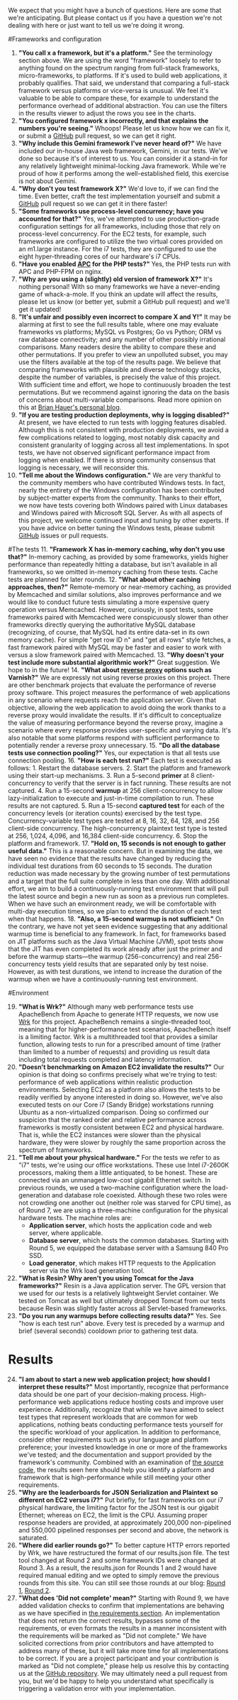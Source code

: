We expect that you might have a bunch of questions. Here are some that we're anticipating. But please contact us if you have a question we're not dealing with here or just want to tell us we're doing it wrong.

#Frameworks and configuration
1. __"You call x a framework, but it's a platform."__ See the terminology section above. We are using the word "framework" loosely to refer to anything found on the spectrum ranging from full-stack frameworks, micro-frameworks, to platforms. If it's used to build web applications, it probably qualifies. That said, we understand that comparing a full-stack framework versus platforms or vice-versa is unusual. We feel it's valuable to be able to compare these, for example to understand the performance overhead of additional abstraction. You can use the filters in the results viewer to adjust the rows you see in the charts.
2. __"You configured framework x incorrectly, and that explains the numbers you're seeing."__ Whoops! Please let us know how we can fix it, or submit a [GitHub](https://github.com/TechEmpower/FrameworkBenchmarks) pull request, so we can get it right.
3. __"Why include this Gemini framework I've never heard of?"__ We have included our in-house Java web framework, Gemini, in our tests. We've done so because it's of interest to us. You can consider it a stand-in for any relatively lightweight minimal-locking Java framework. While we're proud of how it performs among the well-established field, this exercise is not about Gemini.
4. __"Why don't you test framework X?"__ We'd love to, if we can find the time. Even better, craft the test implementation yourself and submit a [GitHub](https://github.com/TechEmpower/FrameworkBenchmarks) pull request so we can get it in there faster!
5. __"Some frameworks use process-level concurrency; have you accounted for that?"__ Yes, we've attempted to use production-grade configuration settings for all frameworks, including those that rely on process-level concurrency. For the EC2 tests, for example, such frameworks are configured to utilize the two virtual cores provided on an m1.large instance. For the i7 tests, they are configured to use the eight hyper-threading cores of our hardware's i7 CPUs.
6. __"Have you enabled [APC](http://php.net/manual/en/book.apc.php) for the PHP tests?"__ Yes, the PHP tests run with APC and PHP-FPM on nginx.
7. __"Why are you using a (slightly) old version of framework X?"__ It's nothing personal! With so many frameworks we have a never-ending game of whack-a-mole. If you think an update will affect the results, please let us know (or better yet, submit a GitHub pull request) and we'll get it updated!
8. __"It's unfair and possibly even incorrect to compare X and Y!"__ It may be alarming at first to see the full results table, where one may evaluate frameworks vs platforms; MySQL vs Postgres; Go vs Python; ORM vs raw database connectivity; and any number of other possibly irrational comparisons. Many readers desire the ability to compare these and other permutations. If you prefer to view an unpolluted subset, you may use the filters available at the top of the results page. We believe that comparing frameworks with plausible and diverse technology stacks, despite the number of variables, is precisely the value of this project. With sufficient time and effort, we hope to continuously broaden the test permutations. But we recommend against ignoring the data on the basis of concerns about multi-variable comparisons. Read more opinion on this at [Brian Hauer's personal blog](http://tiamat.tsotech.com/unfair-comparisons).
9. __"If you are testing production deployments, why is logging disabled?"__ At present, we have elected to run tests with logging features disabled. Although this is not consistent with production deployments, we avoid a few complications related to logging, most notably disk capacity and consistent granularity of logging across all test implementations. In spot tests, we have not observed significant performance impact from logging when enabled. If there is strong community consensus that logging is necessary, we will reconsider this.
10. __"Tell me about the Windows configuration."__ We are very thankful to the community members who have contributed Windows tests. In fact, nearly the entirety of the Windows configuration has been contributed by subject-matter experts from the community. Thanks to their effort, we now have tests covering both Windows paired with Linux databases and Windows paired with Microsoft SQL Server. As with all aspects of this project, we welcome continued input and tuning by other experts. If you have advice on better tuning the Windows tests, please submit [GitHub](https://github.com/TechEmpower/FrameworkBenchmarks) issues or pull requests.

#The tests
11. __"Framework X has in-memory caching, why don't you use that?"__ In-memory caching, as provided by some frameworks, yields higher performance than repeatedly hitting a database, but isn't available in all frameworks, so we omitted in-memory caching from these tests. Cache tests are planned for later rounds.
12. __"What about other caching approaches, then?"__ Remote-memory or near-memory caching, as provided by Memcached and similar solutions, also improves performance and we would like to conduct future tests simulating a more expensive query operation versus Memcached. However, curiously, in spot tests, some frameworks paired with Memcached were conspicuously slower than other frameworks directly querying the authoritative MySQL database (recognizing, of course, that MySQL had its entire data-set in its own memory cache). For simple "get row ID n" and "get all rows" style fetches, a fast framework paired with MySQL may be faster and easier to work with versus a slow framework paired with Memcached.
13. __"Why doesn't your test include more substantial algorithmic work?"__ Great suggestion. We hope to in the future!
14. __"What about [reverse proxy](http://en.wikipedia.org/wiki/Reverse_proxy) options such as Varnish?"__ We are expressly not using reverse proxies on this project. There are other benchmark projects that evaluate the performance of reverse proxy software. This project measures the performance of web applications in any scenario where requests reach the application server. Given that objective, allowing the web application to avoid doing the work thanks to a reverse proxy would invalidate the results. If it's difficult to conceptualize the value of measuring performance beyond the reverse proxy, imagine a scenario where every response provides user-specific and varying data. It's also notable that some platforms respond with sufficient performance to potentially render a reverse proxy unnecessary.
15. __"Do all the database tests use connection pooling?"__ Yes, our expectation is that all tests use connection pooling.
16. __"How is each test run?"__ Each test is executed as follows:
    1. Restart the database servers.
    2. Start the platform and framework using their start-up mechanisms.
    3. Run a 5-second __primer__ at 8 client-concurrency to verify that the server is in fact running. These results are not captured.
    4. Run a 15-second __warmup__ at 256 client-concurrency to allow lazy-initialization to execute and just-in-time compilation to run. These results are not captured.
    5. Run a 15-second __captured test__ for each of the concurrency levels (or iteration counts) exercised by the test type. Concurrency-variable test types are tested at 8, 16, 32, 64, 128, and 256 client-side concurrency. The high-concurrency plaintext test type is tested at 256, 1,024, 4,096, and 16,384 client-side concurrency.
    6. Stop the platform and framework.
17. __"Hold on, 15 seconds is not enough to gather useful data."__ This is a reasonable concern. But in examining the data, we have seen no evidence that the results have changed by reducing the individual test durations from 60 seconds to 15 seconds. The duration reduction was made necessary by the growing number of test permutations and a target that the full suite complete in less than one day. With additional effort, we aim to build a continuously-running test environment that will pull the latest source and begin a new run as soon as a previous run completes. When we have such an environment ready, we will be comfortable with multi-day execution times, so we plan to extend the duration of each test when that happens.
18. __"Also, a 15-second warmup is not sufficient."__ On the contrary, we have not yet seen evidence suggesting that any additional warmup time is beneficial to any framework. In fact, for frameworks based on JIT platforms such as the Java Virtual Machine (JVM), spot tests show that the JIT has even completed its work already after just the primer and before the warmup starts—the warmup (256-concurrency) and real 256-concurrency tests yield results that are separated only by test noise. However, as with test durations, we intend to increase the duration of the warmup when we have a continuously-running test environment.

#Environment

19. __"What is Wrk?"__ Although many web performance tests use ApacheBench from Apache to generate HTTP requests, we now use [Wrk](https://github.com/wg/wrk) for this project. ApacheBench remains a single-threaded tool, meaning that for higher-performance test scenarios, ApacheBench itself is a limiting factor. Wrk is a multithreaded tool that provides a similar function, allowing tests to run for a prescribed amount of time (rather than limited to a number of requests) and providing us result data including total requests completed and latency information.
20. __"Doesn't benchmarking on Amazon EC2 invalidate the results?"__ Our opinion is that doing so confirms precisely what we're trying to test: performance of web applications within realistic production environments. Selecting EC2 as a platform also allows the tests to be readily verified by anyone interested in doing so. However, we've also executed tests on our Core i7 (Sandy Bridge) workstations running Ubuntu as a non-virtualized comparison. Doing so confirmed our suspicion that the ranked order and relative performance across frameworks is mostly consistent between EC2 and physical hardware. That is, while the EC2 instances were slower than the physical hardware, they were slower by roughly the same proportion across the spectrum of frameworks.
21. __"Tell me about your physical hardware."__ For the tests we refer to as "i7" tests, we're using our office workstations. These use Intel i7-2600K processors, making them a little antiquated, to be honest. These are connected via an unmanaged low-cost gigabit Ethernet switch. In previous rounds, we used a two-machine configuration where the load-generation and database role coexisted. Although these two roles were not crowding one another out (neither role was starved for CPU time), as of Round 7, we are using a three-machine configuration for the physical hardware tests. The machine roles are:
    * __Application server__, which hosts the application code and web server, where applicable.
    * __Database server__, which hosts the common databases. Starting with Round 5, we equipped the database server with a Samsung 840 Pro SSD.
    * __Load generator__, which makes HTTP requests to the Application server via the Wrk load generation tool.
22. __"What is Resin? Why aren't you using Tomcat for the Java frameworks?"__ Resin is a Java application server. The GPL version that we used for our tests is a relatively lightweight Servlet container. We tested on Tomcat as well but ultimately dropped Tomcat from our tests because Resin was slightly faster across all Servlet-based frameworks.
23. __"Do you run any warmups before collecting results data?"__ Yes. See "how is each test run" above. Every test is preceded by a warmup and brief (several seconds) cooldown prior to gathering test data.

# Results

24. __"I am about to start a new web application project; how should I interpret these results?"__ Most importantly, recognize that performance data should be one part of your decision-making process. High-performance web applications reduce hosting costs and improve user experience. Additionally, recognize that while we have aimed to select test types that represent workloads that are common for web applications, nothing beats conducting performance tests yourself for the specific workload of your application. In addition to performance, consider other requirements such as your language and platform preference; your invested knowledge in one or more of the frameworks we've tested; and the documentation and support provided by the framework's community. Combined with an examination of [the source code](https://github.com/TechEmpower/FrameworkBenchmarks), the results seen here should help you identify a platform and framework that is high-performance while still meeting your other requirements.
25. __"Why are the leaderboards for JSON Serialization and Plaintext so different on EC2 versus i7?"__ Put briefly, for fast frameworks on our i7 physical hardware, the limiting factor for the JSON test is our gigabit Ethernet; whereas on EC2, the limit is the CPU. Assuming proper response headers are provided, at approximately 200,000 non-pipelined and 550,000 pipelined responses per second and above, the network is saturated.
26. __"Where did earlier rounds go?"__ To better capture HTTP errors reported by Wrk, we have restructured the format of our results.json file. The test tool changed at Round 2 and some framework IDs were changed at Round 3. As a result, the results.json for Rounds 1 and 2 would have required manual editing and we opted to simply remove the previous rounds from this site. You can still see those rounds at our blog: [Round 1](https://www.techempower.com/blog/2013/03/28/frameworks-round-1/), [Round 2](https://www.techempower.com/blog/2013/04/05/frameworks-round-2/).
27. __"What does 'Did not complete' mean?"__ Starting with Round 9, we have added validation checks to confirm that implementations are behaving as we have specified in [the requirements section](/Project-Information/Framework-Tests#general-requirements). An implementation that does not return the correct results, bypasses some of the requirements, or even formats the results in a manner inconsistent with the requirements will be marked as "Did not complete." We have solicited corrections from prior contributors and have attempted to address many of these, but it will take more time for all implementations to be correct. If you are a project participant and your contribution is marked as "Did not complete," please help us resolve this by contacting us at the [GitHub repository](https://github.com/TechEmpower/FrameworkBenchmarks). We may ultimately need a pull request from you, but we'd be happy to help you understand what specifically is triggering a validation error with your implementation.
